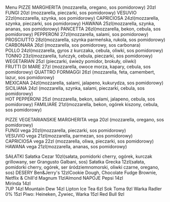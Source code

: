 Menu
PIZZE
MARGHERITA (mozzarella, oregano, sos pomidorowy)     20zl
FUNGI 20zl (mozzarella, pieczarki, sos pomidorowy)
VESUVIO 22zl(mozzarella, szynka, sos pomidorowy) 
CAPRICIOSA 24zl(mozzarella, szynka, pieczarki, sos pomidorowy) 
HAWANA 25zl(mozzarella, szynka, ananas, sos pomidorowy) 
PANCETTA 26zl(mozzarella, bekon, cebula, sos pomidorowy)
PEPPERONI 27zl(mozzarella, salami, sos pomidorowy) 
PROSCIUTTO 28zl(mozzarella, szynka parmeńska, rukola, sos pomidorowy)
CARBONARA 26zl (mozzarella, sos pomidorowy, sos carbonara)  
POLLO 24zl(mozzarella, gyros z kurczaka, cebula, oliwki, sos pomidorowy)
TONNO 23zl(mozzarella, tuńczyk, cebula, pieczarki, sos pomidorowy)                 
WEGETARIAN 25zl (pieczarki, świeży pomidor, brokuły, oliwki)  
FRUTTI DI MARE 27zl (mozzarella, owoce morza, kapary, cebula, sos pomidorowy)
QUATTRO FORMAGGI 26zl (mozzarella, feta, camembert, lazur, sos pomidorowy)  
MEXICANA 24zl(mozzarella, salami, jalapeno, kukurydza, sos pomidorowy) 
SICILIANA 24zl (mozzarella, szynka, salami, pieczarki, cebula, sos pomidorowy)  
HOT PEPPERONI 25zl (mozzarella, bekon, salami, jalapeno, cebula, sos pomidorowy) 
FAMILIARE 21zl(mozzarella, bekon, ogórek kiszony, cebula, sos pomidorowy)

PIZZE VEGETARIANSKIE
MARGHERITA vega 20zl (mozzarella, oregano, sos pomidorowy)  
FUNGI vega 20zl(mozzarella, pieczarki, sos pomidorowy)     
VESUVIO vega 21zl(mozzarella, parmezan, sos pomidorowy)     
CAPRICIOSA vega 22zl (mozzarella, oliwa, pieczarki, sos pomidorowy)    
HAWANA vega 21zl(mozzarella, ananas, sos pomidorowy)

SAŁATKI 
Sałatka Cezar 10zl(sałata, pomidorki cherry, ogórek, kurczak grillowany, ser Grangusto Galbani, sos)
Sałatka Grecka 12zl(sałata, pomidorki cherry, ogórek, ser śródziemnomorski, oliwki czarne, oregano, sos)
DESERY
Ben&Jerry's 12zlCookie Dough, Chocolate Fudge Brownie, Netflix & Chill'd 
Magnum 11zlAlmond 
NAPOJE
Pepsi      14zl                   
Mirinda        14zl            
7UP               14zl
Mountain Dew          14zl 
Lipton Ice Tea    6zl
Sok Toma   9zl
Warka Radler 0%  15zl
Piwo: Heineken, Żywiec, Warka 15zl
Red Bull   9zl


